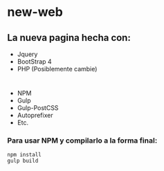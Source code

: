 # new-web
## La nueva pagina hecha con:
- Jquery
- BootStrap 4
- PHP (Posiblemente cambie)

#

- NPM
- Gulp
- Gulp-PostCSS
- Autoprefixer
- Etc.

### Para usar NPM y compilarlo a la forma final:
```
npm install
gulp build
```